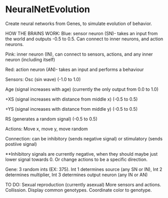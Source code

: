 # NeuralNetEvolution
Create neural networks from Genes, to simulate evolution of behavior.


HOW THE BRAINS WORK:
Blue: sensor neuron (SN)- takes an input from the world and outputs -0.5 to 0.5. Can connect to inner neurons, and action neurons.

Pink: inner neuron (IN), can connect to sensors, actions, and any inner neuron (including itself)

Red: action neuron (AN)- takes an input and performs a behaviour


Sensors: Osc (sin wave) (-1.0 to 1.0)

Age (signal increases with age) (currently the only output from 0.0 to 1.0)

+XS (signal increases with distance from middle x) (-0.5 to 0.5)

+YS (signal increases with distance from middle y) (-0.5 to 0.5)

RS (generates a random signal) (-0.5 to 0.5)


Actions: Move x, move y, move random

Connection: can be inhibitory (sends negative signal) or stimulatory (sends postiive signal)

**Inhibitory signals are currently negative, when they should maybe just lower signal towards 0. Or change actions to be a specific direction.

Gene: 3 random ints (EX: 375). Int 1 determines source (any SN or IN), Int 2 determines multiplier, Int 3 determines output neuron (any IN or AN)


TO DO:
Sexual reproduction (currently asexual)
More sensors and actions.
Collission.
Display common genotypes.
Coordinate color to genotype.
